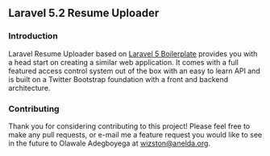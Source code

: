 ## Laravel 5.2 Resume Uploader

### Introduction

Laravel Resume Uploader based on [Laravel 5 Boilerplate](https://github.com/rappasoft/laravel-5-boilerplate/wiki) provides you with a head start on creating a similar web application. It comes with a full featured access control system out of the box with an easy to learn API and is built on a Twitter Bootstrap foundation with a front and backend architecture.

### Contributing

Thank you for considering contributing to this project! Please feel free to make any pull requests, or e-mail me a feature request you would like to see in the future to Olawale Adegboyega at wizston@anelda.org.

